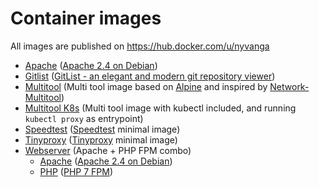 # Container images

All images are published on https://hub.docker.com/u/nyvanga

- [Apache](apache/) ([Apache 2.4 on Debian](https://github.com/docker-library/httpd/tree/master/2.4))
- [Gitlist](gitlist/) ([GitList - an elegant and modern git repository viewer](http://gitlist.org))
- [Multitool](multitool/) (Multi tool image based on [Alpine](https://github.com/alpinelinux/docker-alpine) and inspired by [Network-Multitool](https://github.com/Praqma/Network-MultiTool))
- [Multitool K8s](multitool-k8s/) (Multi tool image with kubectl included, and running ```kubectl proxy``` as entrypoint)
- [Speedtest](speedtest/) ([Speedtest](https://www.speedtest.net) minimal image)
- [Tinyproxy](tinyproxy/) ([Tinyproxy](https://tinyproxy.github.io/) minimal image)
- [Webserver](webserver/) (Apache + PHP FPM combo)
   - [Apache](webserver/apache/) ([Apache 2.4 on Debian](https://github.com/docker-library/httpd/tree/master/2.4))
   - [PHP](webserver/php/) ([PHP 7 FPM](https://github.com/docker-library/php/tree/master/7.4/alpine3.11/fpm))
